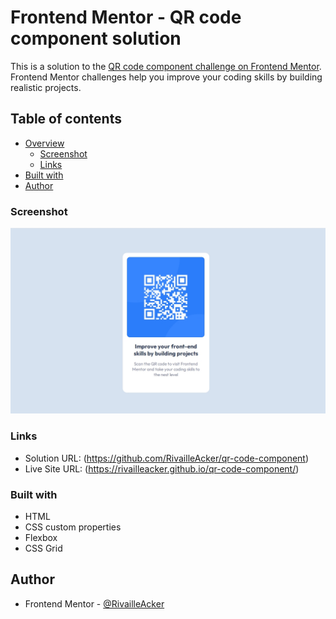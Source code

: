 # Frontend Mentor - QR code component solution

This is a solution to the [QR code component challenge on Frontend Mentor](https://www.frontendmentor.io/challenges/qr-code-component-iux_sIO_H). Frontend Mentor challenges help you improve your coding skills by building realistic projects. 

## Table of contents

- [Overview](#overview)
  - [Screenshot](#screenshot)
   - [Links](#links)
 - [Built with](#built-with)
- [Author](#author)


### Screenshot

![](src/images/Screenshot_1.jpg)



### Links

- Solution URL: (https://github.com/RivailleAcker/qr-code-component)
- Live Site URL: (https://rivailleacker.github.io/qr-code-component/)


### Built with
- HTML
- CSS custom properties
- Flexbox
- CSS Grid

## Author

- Frontend Mentor - [@RivailleAcker](https://www.frontendmentor.io/profile/yourusername)


